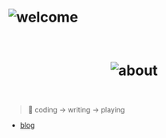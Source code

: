 <h1>
	<br>
	<img src="https://readme-typing-svg.demolab.com?font=Fira+Code&pause=1000&width=435&lines=%F0%9F%99%82+Welcome+to+my+profile+page.;Here+is+my+bio%3A+" alt="welcome">
</h1>

<h1 align="center">
	<br>
	  <img src="https://user-images.githubusercontent.com/773248/209464570-88d36c6e-9f56-4d0d-a157-8cb2ec0af189.png" alt="about">
	<br>
  <br>
</h1>

> 🚀 coding -> writing -> playing

* [blog](https://xiaoa.name)
